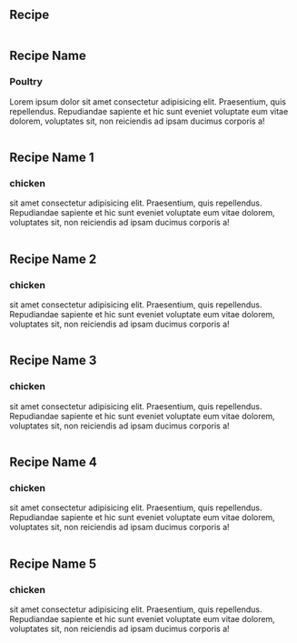 <!DOCTYPE html>
<html lang="en">
  <head>
    <meta charset="UTF-8" />
    <meta http-equiv="X-UA-Compatible" content="IE=edge" />
    <meta name="viewport" content="width=device-width, initial-scale=1.0" />
    <title>Card Flip</title>
    <link rel="stylesheet" href="main1.css" />
  </head>
  <body>
    <div class="flipcard">
      <div class="flipcard-inner">
        <div class="flipcard-face flipcard-face-front">
          <h2>Recipe</h2>
        </div>
        <div class="flipcard-face flipcard-face-back"></div>
        <div class="flipcard-content">
          <div class="flipcard-header">
            <img src=" " alt="" class="" />
            <h2>Recipe Name</h2>
          </div>
          <div class="flipcard-body">
            <h3>Poultry</h3>
            <p>
              Lorem ipsum dolor sit amet consectetur adipisicing elit.
              Praesentium, quis repellendus. Repudiandae sapiente et hic sunt
              eveniet voluptate eum vitae dolorem, voluptates sit, non
              reiciendis ad ipsam ducimus corporis a!
            </p>
          </div>
        </div>
      </div>
    </div>
         <section class="card-list">
      <div class="stack">
        <div class="stackcard-face stackcard-face-back">
          <div class="stackcard-content">
            <div class="stackcard-header">
              <img src="pp.jpg" alt="" class="image" />
              <h2>Recipe Name 1</h2>
            </div>
            <div class="flipcard-body">
              <h3>chicken</h3>
              <p>
                sit amet consectetur adipisicing elit. Praesentium, quis
                repellendus. Repudiandae sapiente et hic sunt eveniet voluptate
                eum vitae dolorem, voluptates sit, non reiciendis ad ipsam
                ducimus corporis a!
              </p>
            </div>
          </div>
        </div>
      </div>
      <div class="stack">
        <div class="stackcard-face stackcard-face-back">
          <div class="stackcard-content">
            <div class="stackcard-header">
              <img src="pp.jpg" alt="" class="image" />
              <h2>Recipe Name 2</h2>
            </div>
            <div class="flipcard-body">
              <h3>chicken</h3>
              <p>
                sit amet consectetur adipisicing elit. Praesentium, quis
                repellendus. Repudiandae sapiente et hic sunt eveniet voluptate
                eum vitae dolorem, voluptates sit, non reiciendis ad ipsam
                ducimus corporis a!
              </p>
            </div>
          </div>
        </div>
      </div>
      <div class="stack">
        <div class="stackcard-face stackcard-face-back">
          <div class="stackcard-content">
            <div class="stackcard-header">
              <img src="pp.jpg" alt="" class="image" />
              <h2>Recipe Name 3</h2>
            </div>
            <div class="flipcard-body">
              <h3>chicken</h3>
              <p>
                sit amet consectetur adipisicing elit. Praesentium, quis
                repellendus. Repudiandae sapiente et hic sunt eveniet voluptate
                eum vitae dolorem, voluptates sit, non reiciendis ad ipsam
                ducimus corporis a!
              </p>
            </div>
          </div>
        </div>
      </div>
      <div class="stack">
        <div class="stackcard-face stackcard-face-back">
          <div class="stackcard-content">
            <div class="stackcard-header">
              <img src="pp.jpg" alt="" class="image" />
              <h2>Recipe Name 4</h2>
            </div>
            <div class="flipcard-body">
              <h3>chicken</h3>
              <p>
                sit amet consectetur adipisicing elit. Praesentium, quis
                repellendus. Repudiandae sapiente et hic sunt eveniet voluptate
                eum vitae dolorem, voluptates sit, non reiciendis ad ipsam
                ducimus corporis a!
              </p>
            </div>
          </div>
        </div>
      </div>
      <div class="stack">
        <div class="stackcard-face stackcard-face-back">
          <div class="stackcard-content">
            <div class="stackcard-header">
              <img src="pp.jpg" alt="" class="image" />
              <h2>Recipe Name 5</h2>
            </div>
            <div class="flipcard-body">
              <h3>chicken</h3>
              <p>
                sit amet consectetur adipisicing elit. Praesentium, quis
                repellendus. Repudiandae sapiente et hic sunt eveniet voluptate
                eum vitae dolorem, voluptates sit, non reiciendis ad ipsam
                ducimus corporis a!
              </p>
            </div>
          </div>
        </div>
      </div>
               </section>
    <script src="main.js"></script>
  </body>
</html>
